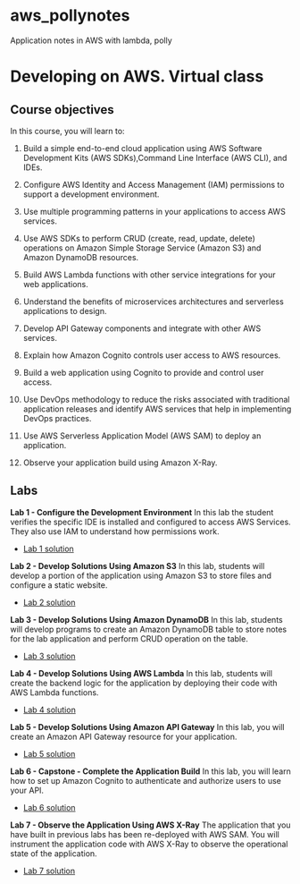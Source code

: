 # aws_pollynotes
Application notes in AWS with lambda, polly 

# Developing on AWS. Virtual class
## Course objectives

In this course, you will learn to:

1. Build a simple end-to-end cloud application using AWS Software Development Kits (AWS SDKs),Command Line Interface (AWS CLI), and IDEs.
2. Configure AWS Identity and Access Management (IAM) permissions to support a development environment.

3. Use multiple programming patterns in your applications to access AWS services.

4. Use AWS SDKs to perform CRUD (create, read, update, delete) operations on Amazon Simple Storage Service (Amazon S3) and Amazon DynamoDB resources.

5. Build AWS Lambda functions with other service integrations for your web applications.

6. Understand the benefits of microservices architectures and serverless applications to design.

7. Develop API Gateway components and integrate with other AWS services.

8. Explain how Amazon Cognito controls user access to AWS resources.

9. Build a web application using Cognito to provide and control user access.

10. Use DevOps methodology to reduce the risks associated with traditional application releases and identify AWS services that help in implementing DevOps practices.

11. Use AWS Serverless Application Model (AWS SAM) to deploy an application.

12. Observe your application build using Amazon X-Ray.

## Labs

**Lab 1 - Configure the Development Environment**
In this lab the student verifies the specific IDE is installed and configured to access AWS Services. They also use IAM to understand how permissions work.

- [Lab 1 solution](lab1.md)

**Lab 2 - Develop Solutions Using Amazon S3**
In this lab, students will develop a portion of the application using Amazon S3 to store files and configure a static website.

- [Lab 2 solution](lab2.md)

**Lab 3 - Develop Solutions Using Amazon DynamoDB**
In this lab, students will develop programs to create an Amazon DynamoDB table to store notes for the lab application and perform CRUD operation on the table.

- [Lab 3 solution](lab3.md)

**Lab 4 - Develop Solutions Using AWS Lambda**
In this lab, students will create the backend logic for the application by deploying their code with AWS Lambda functions.

- [Lab 4 solution](lab4.md)


**Lab 5 - Develop Solutions Using Amazon API Gateway**
In this lab, you will create an Amazon API Gateway resource for your application.

- [Lab 5 solution](lab5.md)

**Lab 6 - Capstone - Complete the Application Build**
In this lab, you will learn how to set up Amazon Cognito to authenticate and authorize users to use your API.

- [Lab 6 solution](lab6.md)

**Lab 7 - Observe the Application Using AWS X-Ray**
The application that you have built in previous labs has been re-deployed with AWS SAM. You will instrument the application code with AWS X-Ray to observe the operational state of the application.

- [Lab 7 solution](lab7.md)
